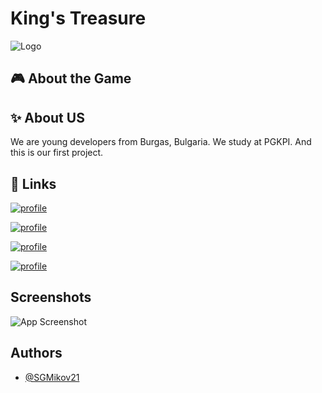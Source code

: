 # King's Treasure
![Logo](https://dev-to-uploads.s3.amazonaws.com/uploads/articles/th5xamgrr6se0x5ro4g6.png)


## 🎮 About the Game

## ✨ About US
We are young developers from Burgas, Bulgaria.
We study at PGKPI.
And this is our first project.



## 🔗 Links
[![profile](https://img.shields.io/badge/Scrum_trainer-000?style=for-the-badge&logo=ko-fi&logoColor=white)](https://github.com/vbpendashev21)

[![profile](https://img.shields.io/badge/Back_end-000?style=for-the-badge&logo=ko-fi&logoColor=white)](https://github.com/atpopov21)

[![profile](https://img.shields.io/badge/Front_end-000?style=for-the-badge&logo=ko-fi&logoColor=white)](https://github.com/SGMikov21)

[![profile](https://img.shields.io/badge/QA-000?style=for-the-badge&logo=ko-fi&logoColor=white)](https://github.com/TLLozeva21)
## Screenshots

![App Screenshot](https://via.placeholder.com/468x300?text=App+Screenshot+Here)


## Authors

- [@SGMikov21](https://github.com/SGMikov21)
